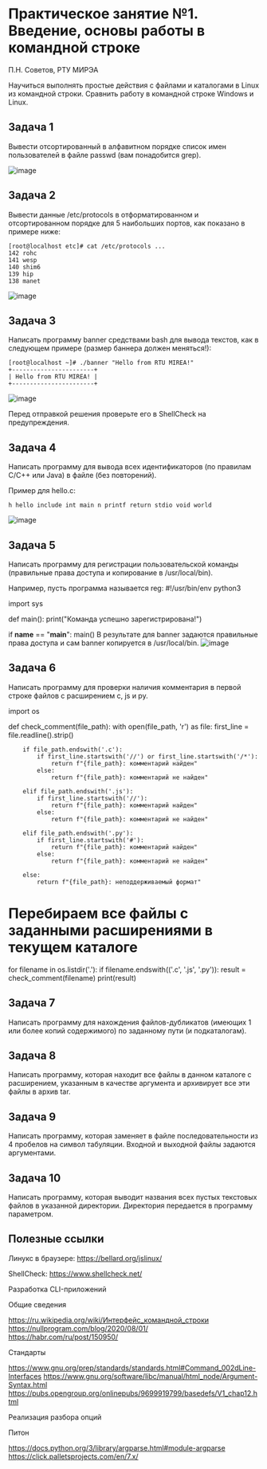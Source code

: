 # Практическое занятие №1. Введение, основы работы в командной строке

П.Н. Советов, РТУ МИРЭА

Научиться выполнять простые действия с файлами и каталогами в Linux из командной строки. Сравнить работу в командной строке Windows и Linux.

## Задача 1

Вывести отсортированный в алфавитном порядке список имен пользователей в файле passwd (вам понадобится grep).

![image](https://github.com/user-attachments/assets/054a5bb2-f983-48c8-a165-094e736d185a)

## Задача 2

Вывести данные /etc/protocols в отформатированном и отсортированном порядке для 5 наибольших портов, как показано в примере ниже:

```
[root@localhost etc]# cat /etc/protocols ...
142 rohc
141 wesp
140 shim6
139 hip
138 manet
```

![image](https://github.com/user-attachments/assets/9f852690-75a9-4c61-a7aa-dcbaf78248a3)

## Задача 3

Написать программу banner средствами bash для вывода текстов, как в следующем примере (размер баннера должен меняться!):

```
[root@localhost ~]# ./banner "Hello from RTU MIREA!"
+-----------------------+
| Hello from RTU MIREA! |
+-----------------------+
```

![image](https://github.com/user-attachments/assets/b8f93929-9945-4413-816b-97b1cb320396)

Перед отправкой решения проверьте его в ShellCheck на предупреждения.

## Задача 4

Написать программу для вывода всех идентификаторов (по правилам C/C++ или Java) в файле (без повторений).

Пример для hello.c:

```
h hello include int main n printf return stdio void world
```

![image](https://github.com/user-attachments/assets/e888d4dd-ebad-4c01-bd08-f3ffdd905378)

## Задача 5

Написать программу для регистрации пользовательской команды (правильные права доступа и копирование в /usr/local/bin).

Например, пусть программа называется reg:
#!/usr/bin/env python3

import sys

def main():
    print("Команда успешно зарегистрирована!")

if __name__ == "__main__":
    main()
В результате для banner задаются правильные права доступа и сам banner копируется в /usr/local/bin.
![image](https://github.com/user-attachments/assets/5d940109-bdcb-407d-9a9a-cc4c0ae31f8f)

## Задача 6

Написать программу для проверки наличия комментария в первой строке файлов с расширением c, js и py.

import os

def check_comment(file_path):
    with open(file_path, 'r') as file:
        first_line = file.readline().strip()
        
        if file_path.endswith('.c'):
            if first_line.startswith('//') or first_line.startswith('/*'):
                return f"{file_path}: комментарий найден"
            else:
                return f"{file_path}: комментарий не найден"
        
        elif file_path.endswith('.js'):
            if first_line.startswith('//'):
                return f"{file_path}: комментарий найден"
            else:
                return f"{file_path}: комментарий не найден"
        
        elif file_path.endswith('.py'):
            if first_line.startswith('#'):
                return f"{file_path}: комментарий найден"
            else:
                return f"{file_path}: комментарий не найден"
        
        else:
            return f"{file_path}: неподдерживаемый формат"

# Перебираем все файлы с заданными расширениями в текущем каталоге
for filename in os.listdir('.'):
    if filename.endswith(('.c', '.js', '.py')):
        result = check_comment(filename)
        print(result)
        

## Задача 7

Написать программу для нахождения файлов-дубликатов (имеющих 1 или более копий содержимого) по заданному пути (и подкаталогам).

## Задача 8

Написать программу, которая находит все файлы в данном каталоге с расширением, указанным в качестве аргумента и архивирует все эти файлы в архив tar.

## Задача 9

Написать программу, которая заменяет в файле последовательности из 4 пробелов на символ табуляции. Входной и выходной файлы задаются аргументами.

## Задача 10

Написать программу, которая выводит названия всех пустых текстовых файлов в указанной директории. Директория передается в программу параметром. 

## Полезные ссылки

Линукс в браузере: https://bellard.org/jslinux/

ShellCheck: https://www.shellcheck.net/

Разработка CLI-приложений

Общие сведения

https://ru.wikipedia.org/wiki/Интерфейс_командной_строки
https://nullprogram.com/blog/2020/08/01/
https://habr.com/ru/post/150950/

Стандарты

https://www.gnu.org/prep/standards/standards.html#Command_002dLine-Interfaces
https://www.gnu.org/software/libc/manual/html_node/Argument-Syntax.html
https://pubs.opengroup.org/onlinepubs/9699919799/basedefs/V1_chap12.html

Реализация разбора опций

Питон

https://docs.python.org/3/library/argparse.html#module-argparse
https://click.palletsprojects.com/en/7.x/
